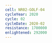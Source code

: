```yaml
---
cell: NR02-GOLF-04
cycleYear: 2020
cycle: 02
cycleDate: 2020-02
resistance: 1700000
enlightened: 292000
---
```

